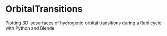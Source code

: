 # OrbitalTransitions
Plotting 3D isosurfaces of hydrogenic orbital transitions during a Rabi cycle with Python and Blende
